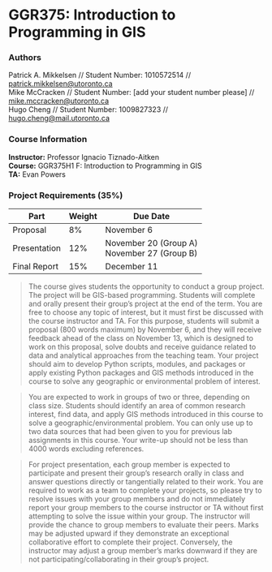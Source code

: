# GGR375: Introduction to Programming in GIS

### **Authors**
Patrick A. Mikkelsen // Student Number: 1010572514 // <patrick.mikkelsen@utoronto.ca> <br>
Mike McCracken // Student Number: [add your student number please] // <mike.mccracken@utoronto.ca> <br>
Hugo Cheng // Student Number: 1009827323 // <hugo.cheng@mail.utoronto.ca>

### **Course Information**
**Instructor:** Professor Ignacio Tiznado-Aitken <br>
**Course:** GGR375H1 F: Introduction to Programming in GIS <br>
**TA:** Evan Powers

### **Project Requirements (35%)**


| Part         | Weight | Due Date                                       |
| -------------- | -------- | ------------------------------------------------ |
| Proposal     | 8%     | November 6                                     |
| Presentation | 12%    | November 20 (Group A)<br>November 27 (Group B) |
| Final Report | 15%    | December 11                                    |



> The course gives students the opportunity to conduct a group project. The project will be GIS-based programming. Students will complete and orally present their group’s project at the end of the term. You are free to choose any topic of interest, but it must first be discussed with the course instructor and TA. For this purpose, students will submit a proposal (800 words maximum) by November 6, and they will receive feedback ahead of the class on November 13, which is designed to work on this proposal, solve doubts and receive guidance related to data and analytical approaches from the teaching team. Your project should aim to develop Python scripts, modules, and packages or apply existing Python packages and GIS methods introduced in the course to solve any geographic or environmental problem of interest.

> You are expected to work in groups of two or three, depending on class size. Students should identify an area of common research interest, find data, and apply GIS methods introduced in this course to solve a geographic/environmental problem. You can only use up to two data sources that had been given to you for previous lab assignments in this course. Your write-up should not be less than 4000 words excluding references.

> For project presentation, each group member is expected to participate and present their group’s research orally in class and answer questions directly or tangentially related to their work. You are required to work as a team to complete your projects, so please try to resolve issues with your group members and do not immediately report your group members to the course instructor or TA without first attempting to solve the issue within your group. The instructor will provide the chance to group members to evaluate their peers. Marks may be adjusted upward if they demonstrate an exceptional collaborative effort to complete their project. Conversely, the instructor may adjust a group member’s marks downward if they are not participating/collaborating in their group’s project.
